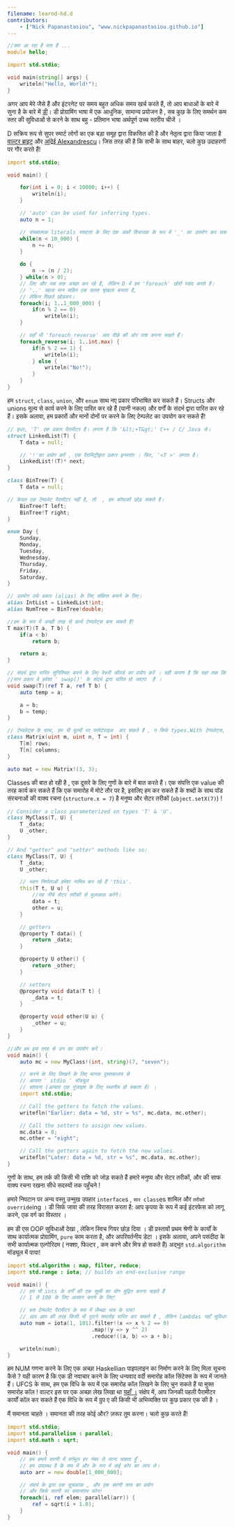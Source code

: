 ```yaml
---
filename: learnd-hd.d
contributors:
    - ["Nick Papanastasiou", "www.nickpapanastasiou.github.io"]
---
```


```d
//क्या आ रहा है पता है ...
module hello;

import std.stdio;

void main(string[] args) {
    writeln("Hello, World!");
}
```

अगर आप मेरे जैसे हैं और इंटरनेट पर समय बहुत अधिक समय खर्च करते हैं, तो आप बाधाओं के बारे में सुना है
के बारे में [डी](http://dlang.org/)। डी प्रोग्रामिंग भाषा में एक आधुनिक, सामान्य प्रयोजन है ,
सब कुछ के लिए समर्थन कम स्तर की सुविधाओं से करने के साथ बहु - प्रतिमान भाषा
अर्थपूर्ण उच्च स्तरीय चीजें ।

D सक्रिय रूप से सुपर स्मार्ट लोगों का एक बड़ा समूह द्वारा विकसित की है और नेतृत्व द्वारा किया जाता है
[वाल्टर ब्राइट](https://en.wikipedia.org/wiki/Walter_Bright) और
[आंद्रेई Alexandrescu](https://en.wikipedia.org/wiki/Andrei_Alexandrescu)।
जिस तरह की है कि सभी के साथ बाहर, चलो कुछ उदाहरणों पर गौर करते हैं!

```d
import std.stdio;

void main() {

    for(int i = 0; i < 10000; i++) {
        writeln(i);
    }

    // 'auto' can be used for inferring types.
    auto n = 1;

    // संख्यात्मक literals स्पष्टता के लिए एक अंकों विभाजक के रूप में '_' का उपयोग कर सकते हैं।
    while(n < 10_000) {
        n += n;
    }

    do {
        n -= (n / 2);
    } while(n > 0);
    // लिए और जब तक अच्छा कर रहे हैं, लेकिन D में हम 'foreach' छोरों पसंद करते हैं।
    // '..' पहला मान सहित एक सतत श्रृंखला बनाता है,
    // लेकिन पिछले छोड़कर।
    foreach(i; 1..1_000_000) {
        if(n % 2 == 0)
            writeln(i);
    }

    // वहाँ भी 'foreach_reverse' आप पीछे की ओर पाश करना चाहते हैं।
    foreach_reverse(i; 1..int.max) {
        if(n % 2 == 1) {
            writeln(i);
        } else {
            writeln("No!");
        }
    }
}
```

हम `struct`, `class`, `union`, और `enum` साथ नए प्रकार परिभाषित कर सकते हैं। Structs और unions
मूल्य से कार्य करने के लिए पारित कर रहे हैं (यानी नकल) और वर्गों के संदर्भ द्वारा पारित कर रहे हैं। इसके अलावा,
हम प्रकारों और मानों दोनों पर करने के लिए टेम्पलेट का उपयोग कर सकते हैं!

```d
// इधर, 'T' एक प्रकार पैरामीटर है। लगता है कि '&lt;+T&gt;' C++ / C/ Java से।
struct LinkedList(T) {
    T data = null;

    // '!'का प्रयोग करें , एक पैरामिट्रीकृत प्रकार इन्स्तांत । फिर, '<T >' लगता है।
    LinkedList!(T)* next;
}

class BinTree(T) {
    T data = null;

// केवल एक टेम्पलेट पैरामीटर नहीं है, तो  , हम कोष्ठकों छोड़ सकते हैं।
    BinTree!T left;
    BinTree!T right;
}

enum Day {
    Sunday,
    Monday,
    Tuesday,
    Wednesday,
    Thursday,
    Friday,
    Saturday,
}

// उपयोग उर्फ प्रकार (alias) के लिए संक्षिप्त बनाने के लिए।
alias IntList = LinkedList!int;
alias NumTree = BinTree!double;

//हम के रूप में अच्छी तरह से कार्य टेम्पलेट्स बना सकते हैं!
T max(T)(T a, T b) {
    if(a < b)
        return b;

    return a;
}

// संदर्भ द्वारा पारित सुनिश्चित करने के लिए रेफरी कीवर्ड का प्रयोग करें । यही कारण है कि यहां तक ​​कि 'A' और 'B' , तो है
//मान प्रकार वे हमेशा ' swap()' के संदर्भ द्वारा पारित हो जाएगा  हैं ।
void swap(T)(ref T a, ref T b) {
    auto temp = a;

    a = b;
    b = temp;
}

// टेम्पलेट्स के साथ, हम भी मूल्यों पर परमेटेराइज़  कर सकते हैं , न सिर्फ types.With टेम्पलेट्स, हम भी नहीं है, बस प्रकार , मूल्यों पर parameterize कर सकते हैं।
class Matrix(uint m, uint n, T = int) {
    T[m] rows;
    T[n] columns;
}

auto mat = new Matrix!(3, 3);
```

Classes की बात हो रही है , एक दूसरे के लिए गुणों के बारे में बात करते हैं। एक संपत्ति
एक value की तरह कार्य कर सकते हैं कि एक समारोह में मोटे तौर पर है, इसलिए हम कर सकते हैं
के शब्दों के साथ पॉड संरचनाओं की वाक्य रचना (`structure.x = 7`) है
मनुष्य और सेटर तरीकों (`object.setX(7)`) !

```d
// Consider a class parameterized on types 'T' & 'U'.
class MyClass(T, U) {
    T _data;
    U _other;
}

// And "getter" and "setter" methods like so:
class MyClass(T, U) {
    T _data;
    U _other;

    // भवन निर्माताओं हमेशा नामित कर रहे हैं 'this'.
    this(T t, U u) {
        //यह नीचे सेटर तरीकों से मुलाकात करेंगे।
        data = t;
        other = u;
    }

    // getters
    @property T data() {
        return _data;
    }

    @property U other() {
        return _other;
    }

    // setters
    @property void data(T t) {
        _data = t;
    }

    @property void other(U u) {
        _other = u;
    }
}

//और हम इस तरह से उन का उपयोग करें :
void main() {
    auto mc = new MyClass!(int, string)(7, "seven");

    // करने के लिए लिखने के लिए मानक पुस्तकालय से
    // आयात ' stdio ' मॉड्यूल
    // सांत्वना (आयात एक गुंजाइश के लिए स्थानीय हो सकता है) ।
    import std.stdio;

    // Call the getters to fetch the values.
    writefln("Earlier: data = %d, str = %s", mc.data, mc.other);

    // Call the setters to assign new values.
    mc.data = 8;
    mc.other = "eight";

    // Call the getters again to fetch the new values.
    writefln("Later: data = %d, str = %s", mc.data, mc.other);
}
```

गुणों के साथ, हम तर्क की किसी भी राशि को जोड़ सकते हैं
हमारे मनुष्य और सेटर तरीकों, और की साफ वाक्य रचना रखना
सीधे सदस्यों तक पहुँचने !

हमारे निपटान पर अन्य वस्तु उन्मुख उपहार
`interface`s , `सार class`es शामिल
और `तरीकों override`ing । डी सिर्फ जावा की तरह विरासत करता है:
आप कृपया के रूप में कई इंटरफेस को लागू करने, एक वर्ग का विस्तार ।

हम डी एस OOP सुविधाओं देखा , लेकिन स्विच गियर छोड़ दिया । डी प्रस्तावों
प्रथम श्रेणी के कार्यों के साथ कार्यात्मक प्रोग्रामिंग, `pure`
काम करता है, और अपरिवर्तनीय डेटा । इसके अलावा, अपने पसंदीदा के सभी
कार्यात्मक एल्गोरिदम ( नक्शा, फिल्टर , कम करने और मित्र हो सकते हैं)
अद्भुत `std.algorithm` मॉड्यूल में पाया!

```d
import std.algorithm : map, filter, reduce;
import std.range : iota; // builds an end-exclusive range

void main() {
    // हम भी ints के वर्गों की एक सूची का योग मुद्रित करना चाहते हैं
    // 1 से 100 के लिए आसान करने के लिए!

    // बस टेम्पलेट पैरामीटर के रूप में लैम्ब्डा भाव के पास!
    // आप आप की तरह किसी भी पुराने समारोह पारित कर सकते हैं , लेकिन lambdas यहाँ सुविधाजनक हैं।
    auto num = iota(1, 101).filter!(x => x % 2 == 0)
                           .map!(y => y ^^ 2)
                           .reduce!((a, b) => a + b);

    writeln(num);
}
```

हम NUM गणना करने के लिए एक अच्छा Haskellian पाइपलाइन का निर्माण करने के लिए मिला सूचना कैसे ?
यही कारण है कि एक डी नवाचार करने के लिए धन्यवाद वर्दी समारोह कॉल सिंटेक्स के रूप में जानते हैं।
UFCS के साथ, हम एक विधि के रूप में एक समारोह कॉल लिखने के लिए चुन सकते हैं
या मुफ्त समारोह कॉल ! वाल्टर इस पर एक अच्छा लेख लिखा था
[यहाँ ।](http://www.drdobbs.com/cpp/uniform-function-call-syntax/232700394)
संक्षेप में, आप जिनकी पहली पैरामीटर कार्यों कॉल कर सकते हैं
एक विधि के रूप में ग्रुप ए की किसी भी अभिव्यक्ति पर कुछ प्रकार एक की है ।

मैं समानता चाहते । समानता की तरह कोई और? ज़रूर तुम करना। चलो कुछ करते हैं!

```d
import std.stdio;
import std.parallelism : parallel;
import std.math : sqrt;

void main() {
    // हम हमारे सरणी में वर्गमूल हर नंबर ले जाना चाहता हूँ ,
    // हम उपलब्ध है के रूप में और के रूप में कई कोर का लाभ ले।
    auto arr = new double[1_000_000];

    // संदर्भ के द्वारा एक सूचकांक , और एक सरणी तत्व का प्रयोग
    // और सिर्फ सरणी पर समानांतर फोन!
    foreach(i, ref elem; parallel(arr)) {
        ref = sqrt(i + 1.0);
    }
}
```
